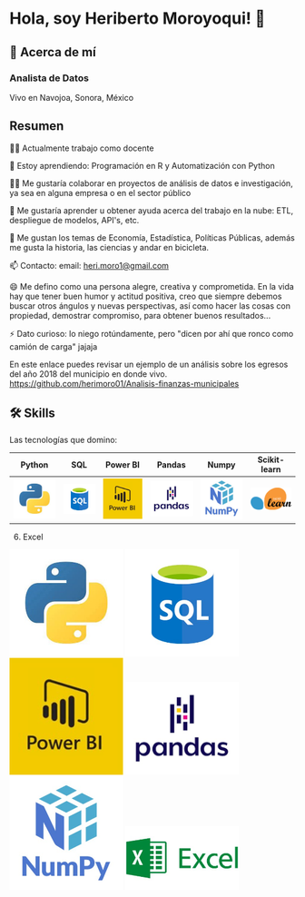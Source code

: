 
# Hola, soy Heriberto Moroyoqui! 👋


## 🚀 Acerca de mí
### Analista de Datos

Vivo en Navojoa, Sonora, México



## Resumen
👩‍💻 Actualmente trabajo como docente

🧠 Estoy aprendiendo: Programación en R y Automatización con Python

👯‍♀️ Me gustaría colaborar en proyectos de análisis de datos e investigación, ya sea en alguna empresa o en el sector público

🤔 Me gustaría aprender u obtener ayuda acerca del trabajo en la nube: ETL, despliegue de modelos, API's, etc.

💬 Me gustan los temas de Economía, Estadística, Políticas Públicas, además me gusta la historia, las ciencias y andar en bicicleta.

📫 Contacto: email: heri.moro1@gmail.com

😄 Me defino como una persona alegre, creativa y comprometida. En la vida hay que tener buen humor y actitud positiva, creo que siempre debemos buscar otros ángulos y nuevas perspectivas, así como hacer las cosas con propiedad, demostrar compromiso, para obtener buenos resultados...

⚡️ Dato curioso: lo niego rotúndamente, pero "dicen por ahí que ronco como camión de carga" jajaja

En este enlace puedes revisar un ejemplo de un análisis sobre los egresos del año 2018 del municipio en donde vivo.
https://github.com/herimoro01/Analisis-finanzas-municipales

## 🛠 Skills

Las tecnologías que domino:


| Python | SQL | Power BI | Pandas | Numpy | Scikit-learn |
|--------|------|--------|---------|-------|--------------|
| <img src="https://github.com/herimoro01/herimoro01/blob/main/p_python.jpg" alt="alt text" width="200"> |  <img src="https://github.com/herimoro01/herimoro01/blob/main/p_sql.jpg" alt="alt text" width="200"> | <img src="https://github.com/herimoro01/herimoro01/blob/main/p_power_bi.jpg" alt="alt text" width="200"> | <img src="https://github.com/herimoro01/herimoro01/blob/main/p_pandas.jpg" alt="alt text" width="200"> | <img src="https://github.com/herimoro01/herimoro01/blob/main/p_numpy.jpg" alt="alt text" width="200"> | <img src="https://github.com/herimoro01/herimoro01/blob/main/scikit_learn.png" alt="alt text" width="200"> | <img src="https://github.com/herimoro01/herimoro01/blob/main/p_excel.jpg" alt="alt text" width="200"> |



6. Excel
<img src="https://github.com/herimoro01/herimoro01/blob/main/p_python.jpg" alt="alt text" width="200">
<img src="https://github.com/herimoro01/herimoro01/blob/main/p_sql.jpg" alt="alt text" width="200">
<img src="https://github.com/herimoro01/herimoro01/blob/main/p_power_bi.jpg" alt="alt text" width="200">
<img src="https://github.com/herimoro01/herimoro01/blob/main/p_pandas.jpg" alt="alt text" width="200">
<img src="https://github.com/herimoro01/herimoro01/blob/main/p_numpy.jpg" alt="alt text" width="200">
<img src="https://github.com/herimoro01/herimoro01/blob/main/p_excel.jpg" alt="alt text" width="200">

